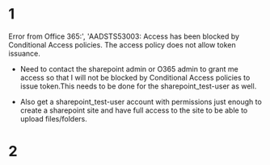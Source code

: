 # 1
Error from Office 365:', 'AADSTS53003: Access has been blocked by Conditional Access policies. The access policy does not allow token issuance.

- Need to contact the sharepoint admin or O365 admin to grant me access so that I will not be blocked by Conditional Access policies to issue token.This needs to be done for the sharepoint_test-user as well.

- Also get a sharepoint_test-user account with permissions just enough to create a sharepoint site and have full access to the site to be able to upload files/folders.

# 2
